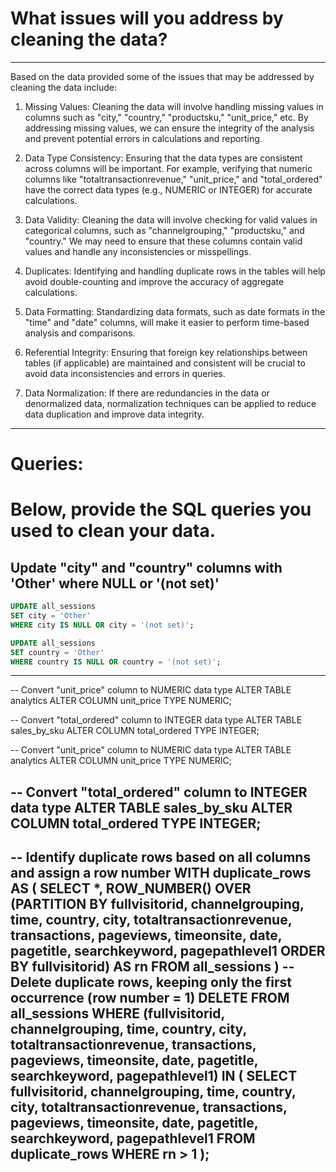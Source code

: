 # What issues will you address by cleaning the data?
----------------------------------------------------------------------------------------------
Based on the data provided some of the issues that may be addressed by cleaning the data include:

1. Missing Values: Cleaning the data will involve handling missing values in columns such as 
"city," "country," "productsku," "unit_price," etc. By addressing missing values, we can ensure 
the integrity of the analysis and prevent potential errors in calculations and reporting.

2. Data Type Consistency: Ensuring that the data types are consistent across columns will be important. 
For example, verifying that numeric columns like "totaltransactionrevenue," "unit_price," and "total_ordered" have the correct data types 
(e.g., NUMERIC or INTEGER) for accurate calculations.

3. Data Validity: Cleaning the data will involve checking for valid values in categorical columns, 
such as "channelgrouping," "productsku," and "country." We may need to ensure that these columns contain valid values and handle any inconsistencies or misspellings.

4. Duplicates: Identifying and handling duplicate rows in the tables will help avoid double-counting and improve the accuracy of aggregate calculations.

5. Data Formatting: Standardizing data formats, such as date formats in the "time" and "date" columns, will make it easier to perform time-based analysis and comparisons.

6. Referential Integrity: Ensuring that foreign key relationships between tables (if applicable) 
are maintained and consistent will be crucial to avoid data inconsistencies and errors in queries.

7. Data Normalization: If there are redundancies in the data or denormalized data, normalization techniques can be applied to reduce data duplication and improve data integrity.

----------------------------------------------------------------------------
# Queries:
# Below, provide the SQL queries you used to clean your data.

## Update "city" and "country" columns with 'Other' where NULL or '(not set)'
```SQL
UPDATE all_sessions
SET city = 'Other'
WHERE city IS NULL OR city = '(not set)';

UPDATE all_sessions
SET country = 'Other'
WHERE country IS NULL OR country = '(not set)';
```
---------------------------------------------------------------------------
-- Convert "unit_price" column to NUMERIC data type
ALTER TABLE analytics
ALTER COLUMN unit_price TYPE NUMERIC;

-- Convert "total_ordered" column to INTEGER data type
ALTER TABLE sales_by_sku
ALTER COLUMN total_ordered TYPE INTEGER;


-- Convert "unit_price" column to NUMERIC data type
ALTER TABLE analytics
ALTER COLUMN unit_price TYPE NUMERIC;

-- Convert "total_ordered" column to INTEGER data type
ALTER TABLE sales_by_sku
ALTER COLUMN total_ordered TYPE INTEGER;
-----------------------------------------------------------------------
-- Identify duplicate rows based on all columns and assign a row number
WITH duplicate_rows AS (
    SELECT *,
           ROW_NUMBER() OVER (PARTITION BY fullvisitorid, channelgrouping, time, country, city, 
                              totaltransactionrevenue, transactions, pageviews, timeonsite, date,
                              pagetitle, searchkeyword, pagepathlevel1
                             ORDER BY fullvisitorid) AS rn
    FROM all_sessions
)
-- Delete duplicate rows, keeping only the first occurrence (row number = 1)
DELETE FROM all_sessions
WHERE (fullvisitorid, channelgrouping, time, country, city, 
       totaltransactionrevenue, transactions, pageviews, timeonsite, date,
       pagetitle, searchkeyword, pagepathlevel1) IN (
           SELECT fullvisitorid, channelgrouping, time, country, city, 
                  totaltransactionrevenue, transactions, pageviews, timeonsite, date,
                  pagetitle, searchkeyword, pagepathlevel1
           FROM duplicate_rows
           WHERE rn > 1
       );
---------------------------------------------------------------------
